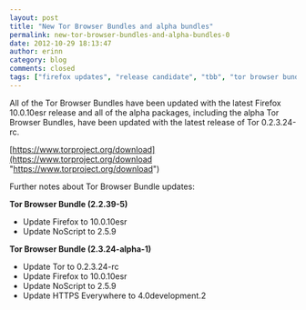 ```yaml
---
layout: post
title: "New Tor Browser Bundles and alpha bundles"
permalink: new-tor-browser-bundles-and-alpha-bundles-0
date: 2012-10-29 18:13:47
author: erinn
category: blog
comments: closed
tags: ["firefox updates", "release candidate", "tbb", "tor browser bundle"]
---
```


All of the Tor Browser Bundles have been updated with the latest Firefox 10.0.10esr release and all of the alpha packages, including the alpha Tor Browser Bundles, have been updated with the latest release of Tor 0.2.3.24-rc.

[https://www.torproject.org/download](https://www.torproject.org/download "https://www.torproject.org/download")

Further notes about Tor Browser Bundle updates:

**Tor Browser Bundle (2.2.39-5)**

-   Update Firefox to 10.0.10esr
-   Update NoScript to 2.5.9

**Tor Browser Bundle (2.3.24-alpha-1)**

-   Update Tor to 0.2.3.24-rc
-   Update Firefox to 10.0.10esr
-   Update NoScript to 2.5.9
-   Update HTTPS Everywhere to 4.0development.2

